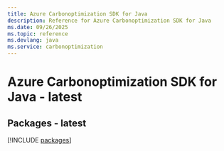 ```yaml
---
title: Azure Carbonoptimization SDK for Java
description: Reference for Azure Carbonoptimization SDK for Java
ms.date: 09/26/2025
ms.topic: reference
ms.devlang: java
ms.service: carbonoptimization
---
```

# Azure Carbonoptimization SDK for Java - latest
## Packages - latest
[!INCLUDE [packages](carbonoptimization-index.md)]